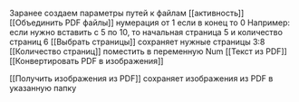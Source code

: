  Заранее создаем параметры путей к файлам
 [[активность]] 
 [[Объединить PDF файлы]] 
	 нумерация  от 1
	 если в конец то 0
	 Например: 
	 если нужно вставить с 5 по 10, то начальная страница 5 и количество страниц 6
 [[Выбрать страницы]] сохраняет нужные страницы 3:8 
 [[Количество страниц]] поместить в переменную Num
[[Текст из PDF]] 
[[Конвертировать PDF в изображения]]

[[Получить изображения из PDF]] сохраняет изображения из PDF в указанную папку 